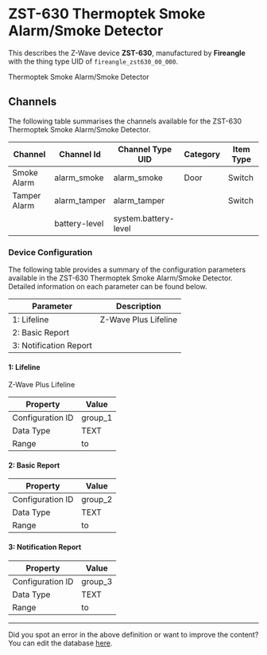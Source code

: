 
# ZST-630 Thermoptek Smoke Alarm/Smoke Detector

This describes the Z-Wave device **ZST-630**, manufactured by **Fireangle** with the thing type UID of ```fireangle_zst630_00_000```. 

Thermoptek Smoke Alarm/Smoke Detector

## Channels
The following table summarises the channels available for the ZST-630 Thermoptek Smoke Alarm/Smoke Detector.

| Channel | Channel Id | Channel Type UID | Category | Item Type |
|---------|------------|------------------|----------|-----------|
| Smoke Alarm | alarm_smoke | alarm_smoke | Door | Switch |
| Tamper Alarm | alarm_tamper | alarm_tamper |  | Switch |
|  | battery-level | system.battery-level |  |  |




### Device Configuration
The following table provides a summary of the configuration parameters available in the ZST-630 Thermoptek Smoke Alarm/Smoke Detector.
Detailed information on each parameter can be found below.

| Parameter   | Description |
|-------------|-------------|
| 1: Lifeline | Z-Wave Plus Lifeline |
| 2: Basic Report |  |
| 3: Notification Report |  |




#### 1: Lifeline

Z-Wave Plus Lifeline


| Property         | Value    |
|------------------|----------|
| Configuration ID | group_1 |
| Data Type        | TEXT |
| Range |  to  |






#### 2: Basic Report




| Property         | Value    |
|------------------|----------|
| Configuration ID | group_2 |
| Data Type        | TEXT |
| Range |  to  |






#### 3: Notification Report




| Property         | Value    |
|------------------|----------|
| Configuration ID | group_3 |
| Data Type        | TEXT |
| Range |  to  |






---

Did you spot an error in the above definition or want to improve the content?
You can edit the database [here](http://www.cd-jackson.com/index.php/zwave/zwave-device-database/zwave-device-list/devicesummary/733).

